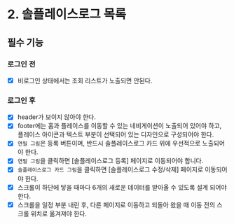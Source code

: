 # 2. 솔플레이스로그 목록

## 필수 기능

### 로그인 전
- [x] 비로그인 상태에서는 조회 리스트가 노출되면 안된다.

### 로그인 후

- [x] header가 보이지 않아야 한다.
- [x] footer에는 홈과 플레이스를 이동할 수 있는 네비게이션이 노출되어 있어야 하고,
      플레이스 아이콘과 텍스트 부분이 선택되어 있는 디자인으로 구성되어야 한다.
- [x] `연필 그림`은 등록 버튼이며, 반드시 솔플레이스로그 카드 위에 우선적으로 노출되어야 한다.
- [x] `연필 그림`을 클릭하면 [솔플레이스로그 등록] 페이지로 이동되어야 합니다.
- [x] `솔플레이스로그 카드 그림`을 클릭하면 [솔플레이스로그 수정/삭제] 페이지로 이동되어야 한다.
- [x] 스크롤이 하단에 닿을 때마다 6개의 새로운 데이터를 받아올 수 있도록 설계 되어야 한다.
- [x] 스크롤을 일정 부분 내린 후, 다른 페이지로 이동하고 되돌아 왔을 때 이동 전의 스크롤 위치로 옮겨져야 한다.

